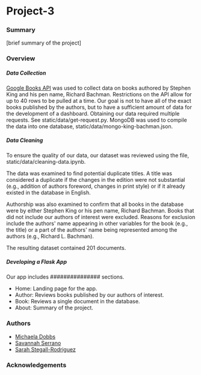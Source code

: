 # Project-3

### Summary

[brief summary of the project]

### Overview

##### Data Collection

[Google Books API](https://developers.google.com/books/docs/overview) was used to collect data on books authored by Stephen King and his pen name, Richard Bachman. Restrictions on the API allow for up to 40 rows to be pulled at a time. Our goal is not to have all of the exact books published by the authors, but to have a sufficient amount of data for the development of a dashboard. Obtaining our data required multiple requests. See static/data/get-request.py. MongoDB was used to compile the data into one database, static/data/mongo-king-bachman.json.

##### Data Cleaning

To ensure the quality of our data, our dataset was reviewed using the file, static/data/cleaning-data.ipynb.

The data was examined to find potential duplicate titles. A title was considered a duplicate if the changes in the edition were not substantial (e.g., addition of authors foreword, changes in print style) or if it already existed in the database in English.

Authorship was also examined to confirm that all books in the database were by either Stephen King or his pen name, Richard Bachman. Books that did not include our authors of interest were excluded. Reasons for exclusion include the authors' name appearing in other variables for the book (e.g., the title) or a part of the authors' name being represented among the authors (e.g., Richard L. Bachman).

The resulting dataset contained 201 documents.

##### Developing a Flask App

Our app includes ############### sections.

* Home: Landing page for the app.
* Author: Reviews books published by our authors of interest.
* Book: Reviews a single document in the database.
* About: Summary of the project.

### Authors

* [Michaela Dobbs](https://github.com/MichaelaKiana)
* [Savannah Serrano](https://github.com/SavPepper22)
* [Sarah Stegall-Rodriguez](https://github.com/sarsteg)

### Acknowledgements
